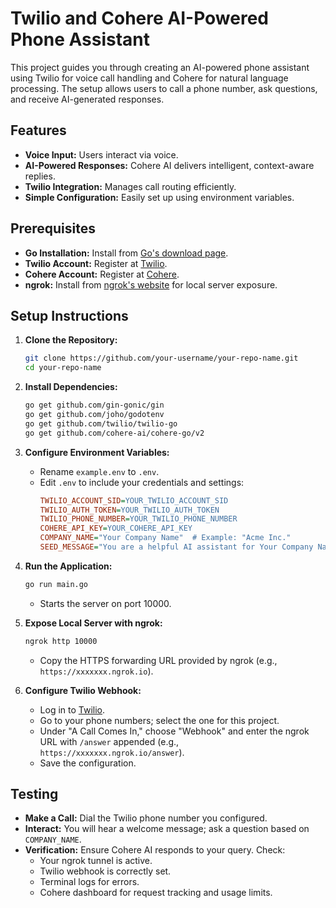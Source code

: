 # Twilio and Cohere AI-Powered Phone Assistant

This project guides you through creating an AI-powered phone assistant using Twilio for voice call handling and Cohere for natural language processing. The setup allows users to call a phone number, ask questions, and receive AI-generated responses.

## Features
- **Voice Input:** Users interact via voice.
- **AI-Powered Responses:** Cohere AI delivers intelligent, context-aware replies.
- **Twilio Integration:** Manages call routing efficiently.
- **Simple Configuration:** Easily set up using environment variables.

## Prerequisites
- **Go Installation:** Install from [Go's download page](https://go.dev/dl/).
- **Twilio Account:** Register at [Twilio](https://www.twilio.com/).
- **Cohere Account:** Register at [Cohere](https://cohere.ai/).
- **ngrok:** Install from [ngrok's website](https://ngrok.com/) for local server exposure.

## Setup Instructions

1. **Clone the Repository:**
   ```bash
   git clone https://github.com/your-username/your-repo-name.git
   cd your-repo-name
   ```

2. **Install Dependencies:**
   ```bash
   go get github.com/gin-gonic/gin
   go get github.com/joho/godotenv
   go get github.com/twilio/twilio-go
   go get github.com/cohere-ai/cohere-go/v2
   ```

3. **Configure Environment Variables:**
   - Rename `example.env` to `.env`.
   - Edit `.env` to include your credentials and settings:
     ```ini
     TWILIO_ACCOUNT_SID=YOUR_TWILIO_ACCOUNT_SID
     TWILIO_AUTH_TOKEN=YOUR_TWILIO_AUTH_TOKEN
     TWILIO_PHONE_NUMBER=YOUR_TWILIO_PHONE_NUMBER
     COHERE_API_KEY=YOUR_COHERE_API_KEY
     COMPANY_NAME="Your Company Name"  # Example: "Acme Inc."
     SEED_MESSAGE="You are a helpful AI assistant for Your Company Name, answering customer questions. Current time is 2 AM. Here's the question: "
     ```

4. **Run the Application:**
   ```bash
   go run main.go
   ```
   - Starts the server on port 10000.

5. **Expose Local Server with ngrok:**
   ```bash
   ngrok http 10000
   ```
   - Copy the HTTPS forwarding URL provided by ngrok (e.g., `https://xxxxxxx.ngrok.io`).

6. **Configure Twilio Webhook:**
   - Log in to [Twilio](https://www.twilio.com/).
   - Go to your phone numbers; select the one for this project.
   - Under "A Call Comes In," choose "Webhook" and enter the ngrok URL with `/answer` appended (e.g., `https://xxxxxxx.ngrok.io/answer`).
   - Save the configuration.

## Testing

- **Make a Call:** Dial the Twilio phone number you configured.
- **Interact:** You will hear a welcome message; ask a question based on `COMPANY_NAME`.
- **Verification:** Ensure Cohere AI responds to your query. Check:
  - Your ngrok tunnel is active.
  - Twilio webhook is correctly set.
  - Terminal logs for errors.
  - Cohere dashboard for request tracking and usage limits.